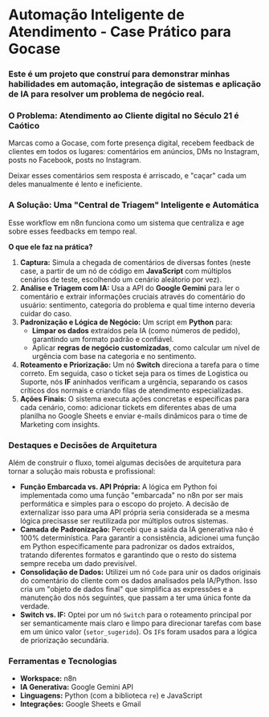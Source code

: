 # Automação Inteligente de Atendimento - Case Prático para Gocase

### Este é um projeto que construí para demonstrar minhas habilidades em automação, integração de sistemas e aplicação de IA para resolver um problema de negócio real.

### O Problema: Atendimento ao Cliente digital no Século 21 é Caótico

Marcas como a Gocase, com forte presença digital, recebem feedback de clientes em todos os lugares: comentários em anúncios, DMs no Instagram, posts no Facebook, posts no Instagram.

Deixar esses comentários sem resposta é arriscado, e "caçar" cada um deles manualmente é lento e ineficiente.

### A Solução: Uma "Central de Triagem" Inteligente e Automática

Esse workflow em n8n funciona como um sistema que centraliza e age sobre esses feedbacks em tempo real.

**O que ele faz na prática?**

1.  **Captura:** Simula a chegada de comentários de diversas fontes (neste case, a partir de um nó de código em **JavaScript** com múltiplos cenários de teste, escolhendo um cenário aleátorio por vez).
2.  **Análise e Triagem com IA:** Usa a API do **Google Gemini** para ler o comentário e extrair informações cruciais através do comentário do usuário: sentimento, categoria do problema  e qual time interno deveria cuidar do caso.
3.  **Padronização e Lógica de Negócio:** Um script em **Python** para:
    * **Limpar os dados** extraídos pela IA (como números de pedido), garantindo um formato padrão e confiável.
    * Aplicar **regras de negócio customizadas**, como calcular um nível de urgência com base na categoria e no sentimento.
4.  **Roteamento e Priorização:** Um nó **Switch** direciona a tarefa para o time correto. Em seguida, caso o ticket seja para os times de Logistica ou Suporte, nós **IF** aninhados verificam a urgência, separando os casos críticos dos normais e criando filas de atendimento especializadas.
5.  **Ações Finais:** O sistema executa ações concretas e específicas para cada cenário, como: adicionar tickets em diferentes abas de uma planilha no Google Sheets e enviar e-mails dinâmicos para o time de Marketing com insights.


### Destaques e Decisões de Arquitetura

Além de construir o fluxo, tomei algumas decisões de arquitetura para tornar a solução mais robusta e profissional:

* **Função Embarcada vs. API Própria:** A lógica em Python foi implementada como uma função "embarcada" no n8n por ser mais performática e simples para o escopo do projeto. A decisão de externalizar isso para uma API própria seria considerada se a mesma lógica precisasse ser reutilizada por múltiplos outros sistemas.
* **Camada de Padronização:** Percebi que a saída da IA generativa não é 100% determinística. Para garantir a consistência, adicionei uma função em Python especificamente para padronizar os dados extraídos, tratando diferentes formatos e garantindo que o resto do sistema sempre receba um dado previsível.
* **Consolidação de Dados:** Utilizei um nó `Code` para unir os dados originais do comentário do cliente com os dados analisados pela IA/Python. Isso cria um "objeto de dados final" que simplifica as expressões e a manutenção dos nós seguintes, que passam a ter uma única fonte da verdade.
* **Switch vs. IF:** Optei por um nó `Switch` para o roteamento principal por ser semanticamente mais claro e limpo para direcionar tarefas com base em um único valor (`setor_sugerido`). Os `IF`s foram usados para a lógica de priorização secundária.


### Ferramentas e Tecnologias

* **Workspace:** n8n
* **IA Generativa:** Google Gemini API
* **Linguagens:** Python (com a biblioteca `re`) e JavaScript
* **Integrações:** Google Sheets e Gmail
